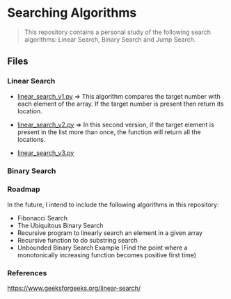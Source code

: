 <h1>Searching Algorithms </h1>

> This repository contains a personal study of the following search algorithms: Linear Search, Binary Search and Jump Search. 
 
## Files

### Linear Search 

* [linear_search_v1.py](https://github.com/alicevillar/Searching_Algorithms/blob/main/linear_search/linear_search_v1.py) => This algorithm compares the target number with each element of the array. If the target number is present then return its location.
 
* [linear_search_v2.py](https://github.com/alicevillar/Searching_Algorithms/blob/main/linear_search/linear_search_v2.py) => In this second version, if the target element is present in the list more than once, the function will return all the locations. 

* [linear_search_v3.py](https://github.com/alicevillar/Searching_Algorithms/blob/main/linear_search/linear_search_v3.py)


### Binary Search 



### Roadmap 

In the future, I intend to include the following algorithms in this repository:

* Fibonacci Search
* The Ubiquitous Binary Search
* Recursive program to linearly search an element in a given array
* Recursive function to do substring search
* Unbounded Binary Search Example (Find the point where a monotonically increasing function becomes positive first time)

### References

https://www.geeksforgeeks.org/linear-search/

